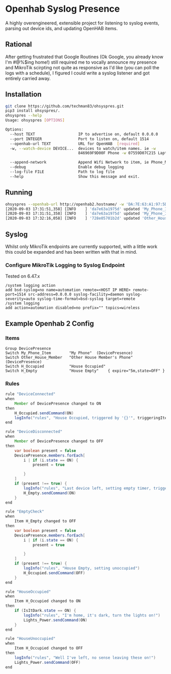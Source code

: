 # Openhab Syslog Presence
A highly overengineered, extensible project for listening to syslog events, parsing out device ids, and updating OpenHAB items.

## Rational
After getting frustrated that Google Routines (Ok Google, you already know I'm #@%$ing home!) still required me to vocally announce my presence and MikroTik scirpting not quite as responsive as I'd like (you can poll the logs with a schedule), I figured I could write a syslog listener and got entirely carried away.

## Installation
```bash
git clone https://github.com/techman83/ohsyspres.git
pip3 install ohsyspres/.
ohsyspres --help
Usage: ohsyspres [OPTIONS]

Options:
  --host TEXT                   IP to advertise on, default 0.0.0.0
  --port INTEGER                Port to listen on, default 1514
  --openhab-url TEXT            URL for OpenHAB  [required]
  -w, --watch-device DEVICE...  devices to watch/item names. ie -w
                                846969F9D00F Phone -w 07559D07C215 Laptop

  --append-network              Append Wifi Network to item, ie Phone_MyWiFi
  --debug                       Enable debug logging
  --log-file FILE               Path to log file
  --help                        Show this message and exit.
```

## Running
```bash
ohsyspres --openhab-url http://openhab2.hostname/ -w 'DA:7E:63:A1:97:5D' My_Phone_Item -w '728E05701B2D' Other_House_Member
[2020-09-03 17:31:51,358] [INFO    ] 'da7e63a1975d' updated 'My_Phone_Item' with state 'ON'
[2020-09-03 17:31:51,358] [INFO    ] 'da7e63a1975d' updated 'My_Phone_Item' with state 'OFF'
[2020-09-03 17:32:16,058] [INFO    ] '728e05701b2d' updated 'Other_House_Member' with state 'ON'
```

## Syslog
Whilst only MikroTik endpoints are currently supported, with a little work this could be expanded and has been written with that in mind.

### Configure MikroTik Logging to Syslog Endpoint
Tested on 6.47.x
```
/system logging action
add bsd-syslog=no name=automation remote=<HOST IP HERE> remote-port=1514 src-address=0.0.0.0 syslog-facility=daemon syslog-severity=auto syslog-time-format=bsd-syslog target=remote
/system logging
add action=automation disabled=no prefix="" topics=wireless
```

## Example Openhab 2 Config

### Items
```
Group DevicePresence
Switch My_Phone_Item        "My Phone"  (DevicePresence)
Switch Other_House_Member   "Other House Member's Phone"  (DevicePresence)
Switch H_Occupied           "House Occupied"
Switch H_Empty              "House Empty"    { expire="5m,state=OFF" }
```

### Rules
```java
rule "DeviceConnected"
when
    Member of DevicePresence changed to ON
then
    H_Occupied.sendCommand(ON)
    logInfo("rules", "House Occupied, triggered by '{}'", triggeringItem.label)
end

rule "DeviceDisconnected"
when
    Member of DevicePresence changed to OFF
then
    var boolean present = false
    DevicePresence.members.forEach[
        i | if (i.state == ON) {
            present = true

        }
    ]
    if (present !== true) {
        logInfo("rules", "Last device left, setting empty timer, triggered by '{}'", triggeringItem.label)
        H_Empty.sendCommand(ON)
    }
end

rule "EmptyCheck"
when
    Item H_Empty changed to OFF
then
    var boolean present = false
    DevicePresence.members.forEach[
        i | if (i.state == ON) {
            present = true

        }
    ]
    if (present !== true) {
        logInfo("rules", "House Empty, setting unoccupied")
        H_Occupied.sendCommand(OFF)
    }
end

rule "HouseOccupied"
when
    Item H_Occupied changed to ON
then
    if (IsItDark.state == ON) {
        logInfo("rules", "I'm home, it's dark, turn the lights on!")
        Lights_Power.sendCommand(ON)
    }
end

rule "HouseUnoccupied"
when
    Item H_Occupied changed to OFF
then
    logInfo("rules", "Well I've left, no sense leaving these on!")
    Lights_Power.sendCommand(OFF)
end
```
